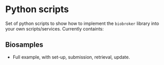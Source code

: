# Python scripts

Set of python scripts to show how to implement the `biobroker` library into your own scripts/services. Currently
containts:

## Biosamples
- Full example, with set-up, submission, retrieval, update.